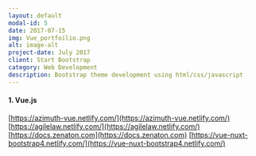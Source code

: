 ```yaml
---
layout: default
modal-id: 5
date: 2017-07-15
img: Vue_portfoilio.png
alt: image-alt
project-date: July 2017
client: Start Bootstrap
category: Web Development
description: Bootstrap theme development using html/css/javascript
---
```


#### 1. Vue.js

[https://azimuth-vue.netlify.com/](https://azimuth-vue.netlify.com/)
[https://agilelaw.netlify.com/](https://agilelaw.netlify.com/)
[https://docs.zenaton.com](https://docs.zenaton.com)
[https://vue-nuxt-bootstrap4.netlify.com/](https://vue-nuxt-bootstrap4.netlify.com/)
